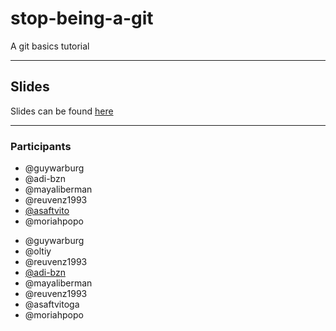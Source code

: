 # stop-being-a-git

A git basics tutorial

---

## Slides

Slides can be found [here](https://slides.com/guywarburg/stop-being-a-git)

---

### Participants

* @guywarburg
* @adi-bzn
* @mayaliberman
* @reuvenz1993
* [@asaftvito](https://github.com/asaftvito)
* @moriahpopo
- @guywarburg
- @oltiy
- @reuvenz1993
- [@adi-bzn](https://github.com/adi-bzn)
- @mayaliberman
- @reuvenz1993
- @asaftvitoga
- @moriahpopo
